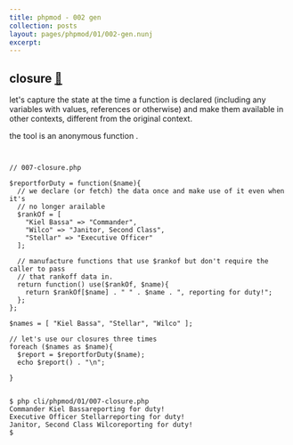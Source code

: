 ```yaml
---
title: phpmod - 002 gen
collection: posts
layout: pages/phpmod/01/002-gen.nunj
excerpt:
---
```


## closure [🔗](#closure)

let's capture the state at the time a function is declared (including any variables with values, references or otherwise)  and make them available in other contexts, different from the original context.

the tool is an anonymous function .


<pre><code class="language-php">

// 007-closure.php

$reportforDuty = function($name){
  // we declare (or fetch) the data once and make use of it even when it's
  // no longer arailable
  $rankOf = [
    "Kiel Bassa" => "Commander",
    "Wilco" => "Janitor, Second Class",
    "Stellar" => "Executive Officer"
  ];

  // manufacture functions that use $rankof but don't require the caller to pass
  // that rankoff data in.
  return function() use($rankOf, $name){
    return $rankOf[$name] . " " . $name . ", reporting for duty!";
  };
};

$names = [ "Kiel Bassa", "Stellar", "Wilco" ];

// let's use our closures three times
foreach ($names as $name){
  $report = $reportforDuty($name);
  echo $report() . "\n";

}
</code></pre>


<pre><code class="language-bash">
$ php cli/phpmod/01/007-closure.php
Commander Kiel Bassareporting for duty!
Executive Officer Stellarreporting for duty!
Janitor, Second Class Wilcoreporting for duty!
$
</code></pre>


<!---
<pre><code class="language-php">

</code></pre>
--->
